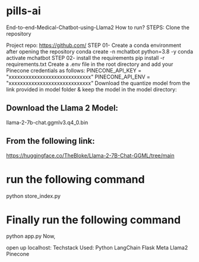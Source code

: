 # pills-ai

End-to-end-Medical-Chatbot-using-Llama2
How to run?
STEPS:
Clone the repository

Project repo: https://github.com/
STEP 01- Create a conda environment after opening the repository
conda create -n mchatbot python=3.8 -y
conda activate mchatbot
STEP 02- install the requirements
pip install -r requirements.txt
Create a .env file in the root directory and add your Pinecone credentials as follows:
PINECONE_API_KEY = "xxxxxxxxxxxxxxxxxxxxxxxxxxxxx"
PINECONE_API_ENV = "xxxxxxxxxxxxxxxxxxxxxxxxxxxxx"
Download the quantize model from the link provided in model folder & keep the model in the model directory:
## Download the Llama 2 Model:

llama-2-7b-chat.ggmlv3.q4_0.bin


## From the following link:
https://huggingface.co/TheBloke/Llama-2-7B-Chat-GGML/tree/main
# run the following command
python store_index.py
# Finally run the following command
python app.py
Now,

open up localhost:
Techstack Used:
Python
LangChain
Flask
Meta Llama2
Pinecone